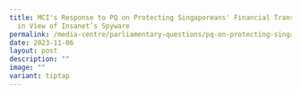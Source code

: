 ```yaml
---
title: MCI's Response to PQ on Protecting Singaporeans' Financial Transactions
  in View of Insanet’s Spyware
permalink: /media-centre/parliamentary-questions/pq-on-protecting-singaporeans-financial-transactions/
date: 2023-11-06
layout: post
description: ""
image: ""
variant: tiptap
---
```

